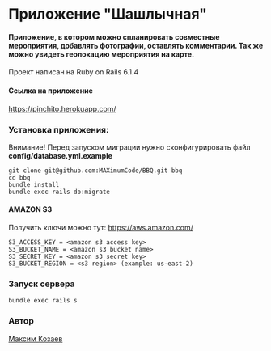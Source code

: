 # Приложение "Шашлычная"
#### Приложение, в котором можно спланировать совместные мероприятия, добавлять фотографии, оставлять комментарии. Так же можно увидеть геолокацию мероприятия на карте.

Проект написан на Ruby on Rails 6.1.4

#### Ссылка на приложение
https://pinchito.herokuapp.com/

### Установка приложения:
Внимание! Перед запуском миграции нужно сконфигурировать файл **config/database.yml.example**
```ssh
git clone git@github.com:MAXimumCode/BBQ.git bbq
cd bbq
bundle install
bundle exec rails db:migrate
```

#### AMAZON S3
Получить ключи можно тут: https://aws.amazon.com/
```
S3_ACCESS_KEY = <amazon s3 access key>
S3_BUCKET_NAME = <amazon s3 bucket name>
S3_SECRET_KEY = <amazon s3 secret key>
S3_BUCKET_REGION = <s3 region> (example: us-east-2)
```


### Запуск сервера
```ssh
bundle exec rails s
```

### Автор
[Максим Козаев](https://maximumcode.github.io/CV/)
 
